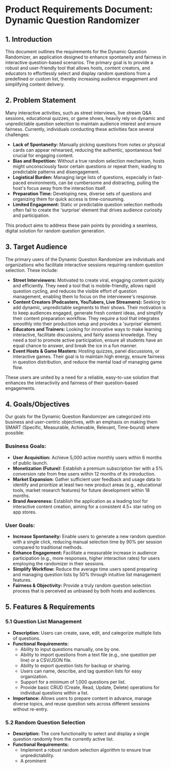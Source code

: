 # Product Requirements Document: Dynamic Question Randomizer

## 1. Introduction
This document outlines the requirements for the Dynamic Question Randomizer, an application designed to enhance spontaneity and fairness in interactive question-based scenarios. The primary goal is to provide a robust and user-friendly tool that allows hosts, content creators, and educators to effortlessly select and display random questions from a predefined or custom list, thereby increasing audience engagement and simplifying content delivery.

## 2. Problem Statement
Many interactive activities, such as street interviews, live stream Q&A sessions, educational quizzes, or game shows, heavily rely on dynamic and unpredictable question selection to maintain audience interest and ensure fairness. Currently, individuals conducting these activities face several challenges:

*   **Lack of Spontaneity:** Manually picking questions from notes or physical cards can appear rehearsed, reducing the authentic, spontaneous feel crucial for engaging content.
*   **Bias and Repetition:** Without a true random selection mechanism, hosts might unconsciously favor certain questions or repeat them, leading to predictable patterns and disengagement.
*   **Logistical Burden:** Managing large lists of questions, especially in fast-paced environments, can be cumbersome and distracting, pulling the host's focus away from the interaction itself.
*   **Preparation Time:** Developing new, diverse sets of questions and organizing them for quick access is time-consuming.
*   **Limited Engagement:** Static or predictable question selection methods often fail to create the 'surprise' element that drives audience curiosity and participation.

This product aims to address these pain points by providing a seamless, digital solution for random question generation.

## 3. Target Audience
The primary users of the Dynamic Question Randomizer are individuals and organizations who facilitate interactive sessions requiring random question selection. These include:

*   **Street Interviewers:** Motivated to create viral, engaging content quickly and efficiently. They need a tool that is mobile-friendly, allows rapid question cycling, and reduces the visible effort of question management, enabling them to focus on the interviewee's response.
*   **Content Creators (Podcasters, YouTubers, Live Streamers):** Seeking to add dynamic, unpredictable segments to their shows. Their motivation is to keep audiences engaged, generate fresh content ideas, and simplify their content preparation workflow. They require a tool that integrates smoothly into their production setup and provides a 'surprise' element.
*   **Educators and Trainers:** Looking for innovative ways to make learning interactive, facilitate discussions, and fairly assess knowledge. They need a tool to promote active participation, ensure all students have an equal chance to answer, and break the ice in a fun manner.
*   **Event Hosts & Game Masters:** Hosting quizzes, panel discussions, or interactive games. Their goal is to maintain high energy, ensure fairness in question distribution, and reduce the mental load of managing game flow.

These users are united by a need for a reliable, easy-to-use solution that enhances the interactivity and fairness of their question-based engagements.

## 4. Goals/Objectives
Our goals for the Dynamic Question Randomizer are categorized into business and user-centric objectives, with an emphasis on making them SMART (Specific, Measurable, Achievable, Relevant, Time-bound) where possible:

### Business Goals:
*   **User Acquisition:** Achieve 5,000 active monthly users within 6 months of public launch.
*   **Monetization (Future):** Establish a premium subscription tier with a 5% conversion rate from free users within 12 months of its introduction.
*   **Market Expansion:** Gather sufficient user feedback and usage data to identify and prioritize at least two new product areas (e.g., educational tools, market research features) for future development within 18 months.
*   **Brand Awareness:** Establish the application as a leading tool for interactive content creation, aiming for a consistent 4.5+ star rating on app stores.

### User Goals:
*   **Increase Spontaneity:** Enable users to generate a new random question with a single click, reducing manual selection time by 90% per session compared to traditional methods.
*   **Enhance Engagement:** Facilitate a measurable increase in audience participation (e.g., more responses, higher interaction rates) for users employing the randomizer in their sessions.
*   **Simplify Workflow:** Reduce the average time users spend preparing and managing question lists by 50% through intuitive list management features.
*   **Fairness & Objectivity:** Provide a truly random question selection process that is perceived as unbiased by both hosts and audiences.

## 5. Features & Requirements

### 5.1 Question List Management
*   **Description:** Users can create, save, edit, and categorize multiple lists of questions.
*   **Functional Requirements:**
    *   Ability to input questions manually, one by one.
    *   Ability to import questions from a text file (e.g., one question per line) or a CSV/JSON file.
    *   Ability to export question lists for backup or sharing.
    *   Users can name, describe, and tag question lists for easy organization.
    *   Support for a minimum of 1,000 questions per list.
    *   Provide basic CRUD (Create, Read, Update, Delete) operations for individual questions within a list.
*   **Importance:** Allows users to prepare content in advance, manage diverse topics, and reuse question sets across different sessions without re-entry.

### 5.2 Random Question Selection
*   **Description:** The core functionality to select and display a single question randomly from the currently active list.
*   **Functional Requirements:**
    *   Implement a robust random selection algorithm to ensure true unpredictability.
    *   A prominent 